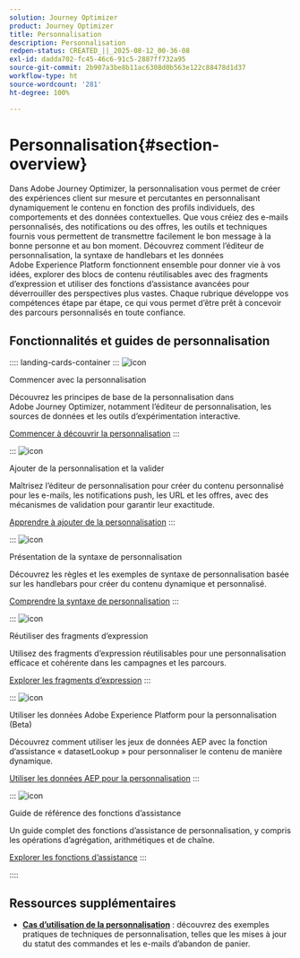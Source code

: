 ```yaml
---
solution: Journey Optimizer
product: Journey Optimizer
title: Personnalisation
description: Personnalisation
redpen-status: CREATED_||_2025-08-12_00-36-08
exl-id: dadda702-fc45-46c6-91c5-2887ff732a95
source-git-commit: 2b907a3be8b11ac6308d0b563e122c88478d1d37
workflow-type: ht
source-wordcount: '281'
ht-degree: 100%

---
```


# Personnalisation{#section-overview}

Dans Adobe Journey Optimizer, la personnalisation vous permet de créer des expériences client sur mesure et percutantes en personnalisant dynamiquement le contenu en fonction des profils individuels, des comportements et des données contextuelles. Que vous créiez des e-mails personnalisés, des notifications ou des offres, les outils et techniques fournis vous permettent de transmettre facilement le bon message à la bonne personne et au bon moment. Découvrez comment l’éditeur de personnalisation, la syntaxe de handlebars et les données Adobe Experience Platform fonctionnent ensemble pour donner vie à vos idées, explorer des blocs de contenu réutilisables avec des fragments d’expression et utiliser des fonctions d’assistance avancées pour déverrouiller des perspectives plus vastes. Chaque rubrique développe vos compétences étape par étape, ce qui vous permet d’être prêt à concevoir des parcours personnalisés en toute confiance.

## Fonctionnalités et guides de personnalisation

:::: landing-cards-container
:::
![icon](https://cdn.experienceleague.adobe.com/icons/circle-play.svg?lang=fr)

Commencer avec la personnalisation

Découvrez les principes de base de la personnalisation dans Adobe Journey Optimizer, notamment l’éditeur de personnalisation, les sources de données et les outils d’expérimentation interactive.

[Commencer à découvrir la personnalisation](../using/personalization/personalize.md)
:::

:::
![icon](https://cdn.experienceleague.adobe.com/icons/list-check.svg?lang=fr)

Ajouter de la personnalisation et la valider

Maîtrisez l’éditeur de personnalisation pour créer du contenu personnalisé pour les e-mails, les notifications push, les URL et les offres, avec des mécanismes de validation pour garantir leur exactitude.

[Apprendre à ajouter de la personnalisation](../using/personalization/personalization-build-expressions.md)
:::

:::
![icon](https://cdn.experienceleague.adobe.com/icons/code-branch.svg?lang=fr)

Présentation de la syntaxe de personnalisation

Découvrez les règles et les exemples de syntaxe de personnalisation basée sur les handlebars pour créer du contenu dynamique et personnalisé.

[Comprendre la syntaxe de personnalisation](../using/personalization/personalization-syntax.md)
:::

:::
![icon](https://cdn.experienceleague.adobe.com/icons/puzzle-piece.svg?lang=fr)

Réutiliser des fragments d’expression

Utilisez des fragments d’expression réutilisables pour une personnalisation efficace et cohérente dans les campagnes et les parcours.

[Explorer les fragments d’expression](../using/personalization/use-expression-fragments.md)
:::

:::
![icon](https://cdn.experienceleague.adobe.com/icons/database.svg)

Utiliser les données Adobe Experience Platform pour la personnalisation (Beta)

Découvrez comment utiliser les jeux de données AEP avec la fonction d’assistance « datasetLookup » pour personnaliser le contenu de manière dynamique.

[Utiliser les données AEP pour la personnalisation](../using/personalization/aep-data-perso.md)
:::

:::
![icon](https://cdn.experienceleague.adobe.com/icons/screwdriver-wrench.svg?lang=fr)

Guide de référence des fonctions d’assistance

Un guide complet des fonctions d’assistance de personnalisation, y compris les opérations d’agrégation, arithmétiques et de chaîne.

[Explorer les fonctions d’assistance](functions-landing-page.md)
:::

::::


## Ressources supplémentaires

- **[Cas d’utilisation de la personnalisation](personalization-use-cases-landing-page.md)** : découvrez des exemples pratiques de techniques de personnalisation, telles que les mises à jour du statut des commandes et les e-mails d’abandon de panier.

